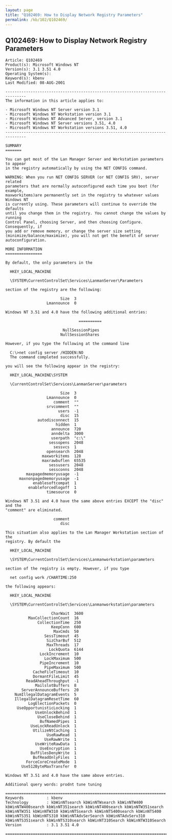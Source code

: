 ```yaml
---
layout: page
title: "Q102469: How to Display Network Registry Parameters"
permalink: /kb/102/Q102469/
---
```


## Q102469: How to Display Network Registry Parameters

	Article: Q102469
	Product(s): Microsoft Windows NT
	Version(s): 3.1 3.51 4.0
	Operating System(s): 
	Keyword(s): kbenv
	Last Modified: 08-AUG-2001
	
	-------------------------------------------------------------------------------
	The information in this article applies to:
	
	- Microsoft Windows NT Server version 3.1 
	- Microsoft Windows NT Workstation version 3.1 
	- Microsoft Windows NT Advanced Server, version 3.1 
	- Microsoft Windows NT Server versions 3.51, 4.0 
	- Microsoft Windows NT Workstation versions 3.51, 4.0 
	-------------------------------------------------------------------------------
	
	SUMMARY
	=======
	
	You can get most of the Lan Manager Server and Workstation parameters to appear
	in the registry automatically by using the NET CONFIG command.
	
	WARNING: When you run NET CONFIG SERVER (or NET CONFIG SRV), server related
	parameters that are normally autoconfigured each time you boot (for example,
	maxworkitems)are permanently set in the registry to whatever values Windows NT
	is currently using. These parameters will continue to override the defaults
	until you change them in the registry. You cannot change the values by running
	Control Panel, choosing Server, and then choosing Configure. Consequently, if
	you add or remove memory, or change the server size setting
	(minimize/balance/maximize), you will not get the benefit of server
	autoconfiguration.
	
	MORE INFORMATION
	================
	
	By default, the only parameters in the
	
	  HKEY_LOCAL_MACHINE
	
	  \SYSTEM\CurrentControlSet\Services\LanmanServer\Parameters
	
	section of the registry are the following:
	
	                        Size  3
	                  Lmannounce  0
	
	Windows NT 3.51 and 4.0 have the following additional entries:
	
	                                ==========
	
	                         NullSessionPipes
	                        NullSessionShares
	
	However, if you type the following at the command line
	
	  C:\>net config server /HIDDEN:NO
	  The command completed successfully.
	
	you will see the following appear in the registry:
	
	  HKEY_LOCAL_MACHINE\SYSTEM
	
	  \CurrentControlSet\Services\LanmanServer\parameters
	
	                        Size  3
	                  Lmannounce  0
	                     comment  ""
	                  srvcomment  ""
	                       users  -1
	                        disc  15
	              autodisconnect  15
	                      hidden  1
	                    announce  720
	                    anndelta  3000
	                    userpath  "c:\"
	                   sessopens  2048
	                     sessvcs  1
	                  opensearch  2048
	                maxworkitems  128
	                maxrawbuflen  65535
	                   sessusers  2048
	                   sessconns  2048
	         maxpagedmemoryusage  -1
	      maxnonpagedmemoryusage  -1
	            enablesoftcompat  1
	          enableforcedlogoff  1
	                  timesource  0
	
	Windows NT 3.51 and 4.0 have the same above entries EXCEPT the "disc" and the
	"comment" are eliminated.
	
	                     comment
	                        disc
	
	This situation also applies to the Lan Manager Workstation section of the
	registry. By default the
	
	  HKEY_LOCAL_MACHINE
	
	  \SYSTEM\CurrentControlSet\Services\Lanmanworkstation\parameters
	
	section of the registry is empty. However, if you type
	
	  net config work /CHARTIME:250
	
	the following appears:
	
	  HKEY_LOCAL_MACHINE
	
	  \SYSTEM\CurrentControlSet\Services\Lanmanworkstation\parameters
	
	                    CharWait  3600
	          MaxCollectionCount  16
	              CollectionTime  250
	                    KeepConn  600
	                     MaxCmds  50
	                 SessTimeout  45
	                  SizCharBuf  512
	                  MaxThreads  17
	                   LockQuota  6144
	               LockIncrement  10
	                 LockMaximum  500
	               PipeIncrement  10
	                 PipeMaximum  500
	            CacheFileTimeout  10
	            DormantFileLimit  45
	         ReadAheadThroughput  -1
	             MailslotBuffers  8
	       ServerAnnounceBuffers  20
	    NumIllegalDatagramEvents  5
	    IllegalDatagramResetTime  60
	          LogElectionPackets  0
	     UseOpportunisticLocking  1
	             UseUnlockBehind  1
	              UseCloseBehind  1
	               BufNamedPipes  1
	           UseLockReadUnlock  1
	            UtilizeNtCaching  1
	                  UseRawRead  1
	                 UseRawWrite  1
	             UseWriteRawData  1
	               UseEncryption  1
	           BufFilesDenyWrite  1
	            BufReadOnlyFiles  1
	         ForceCoreCreateMode  1
	       Use512ByteMaxTransfer  0
	
	Windows NT 3.51 and 4.0 have the same above entries.
	
	Additional query words: prodnt tune tuning
	
	======================================================================
	Keywords          : kbenv 
	Technology        : kbWinNTsearch kbWinNTWsearch kbWinNTW400 kbWinNTW400search kbWinNT351search kbWinNT400search kbWinNTW351search kbWinNTW351 kbWinNTW310 kbWinNTSsearch kbWinNTS400search kbWinNTS400 kbWinNTS351 kbWinNTS310 kbWinNTAdvSerSearch kbWinNTAdvServ310 kbWinNTS351search kbWinNTS310search kbWinNT310Search kbWinNTW310Search
	Version           : 3.1 3.51 4.0
	
	=============================================================================
	
